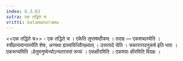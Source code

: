 ```yaml
---
index: 6.3.62
sutra: एक तद्धिते च
vritti: balamanorama
---
```


<<एक तद्धिते च>> - एक तद्धिते च । एकेति लुप्तषष्ठीकम् । तदाह — एकशब्दस्येति ।स्त्रीप्रत्ययान्तस्ये॑ति शेषः, अन्यथा ह्यस्वविधिवैयथ्र्यात् । उत्तरपदे चेति । चकारात्तदनुकर्ष इति भावः । एकरूप्यमिति ।हेतुमनुष्येभ्योऽन्यतरस्यां रूप्यः॑ । एकक्षीरमिति । एकश्याः क्षीरमिति विग्रहः । 